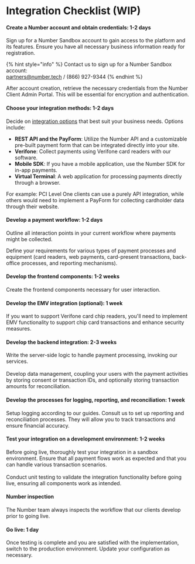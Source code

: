 # Integration Checklist (WIP)

#### **Create a Number account and obtain credentials: 1-2 days**

Sign up for a Number Sandbox account to gain access to the platform and its features. Ensure you have all necessary business information ready for registration.

{% hint style="info" %}
Contact us to sign up for a Number Sandbox account: \
[partners@number.tech](mailto:partners@number.tech)  /  (866) 927-9344
{% endhint %}

After account creation, retrieve the necessary credentials from the Number Client Admin Portal. This will be essential for encryption and authentication.

#### **Choose your integration methods: 1-2 days**

Decide on [integration options](integration-options/) that best suit your business needs. Options include:

* **REST API and the PayForm**: Utilize the Number API and a customizable pre-built payment form that can be integrated directly into your site.
* **Verifone**: Collect payments using Verifone card readers with our software.
* **Mobile SDK**: If you have a mobile application, use the Number SDK for in-app payments.
* **Virtual Terminal**: A web application for processing payments directly through a browser.

For example: PCI Level One clients can use a purely API integration, while others would need to implement a PayForm for collecting cardholder data through their website.

#### Develop a payment workflow: 1-2 days

Outline all interaction points in your current workflow where payments might be collected.

Define your requirements for various types of payment processes and equipment (card readers, web payments, card-present transactions, back-office processes, and reporting mechanisms).

#### Develop the frontend components: 1-2 weeks

Create the frontend components necessary for user interaction.

#### Develop the EMV integration (optional): 1 week

If you want to support Verifone card chip readers, you'll need to implement EMV functionality to support chip card transactions and enhance security measures.

#### Develop the backend integration: 2-3 weeks

Write the server-side logic to handle payment processing, invoking our services.\
\
Develop data management, coupling your users with the payment activities by storing consent or transaction IDs, and optionally storing transaction amounts for reconciliation.

#### Develop the processes for logging, reporting, and reconciliation: 1 week

Setup logging according to our guides. Consult us to set up reporting and reconciliation processes. They will allow you to track transactions and ensure financial accuracy.

#### **Test your integration on a development environment: 1-2 weeks**

Before going live, thoroughly test your integration in a sandbox environment. Ensure that all payment flows work as expected and that you can handle various transaction scenarios.\
\
Conduct unit testing to validate the integration functionality before going live, ensuring all components work as intended.

#### Number inspection

The Number team always inspects the workflow that our clients develop prior to going live.

#### **Go live: 1 day**

Once testing is complete and you are satisfied with the implementation, switch to the production environment. Update your configuration as necessary.

